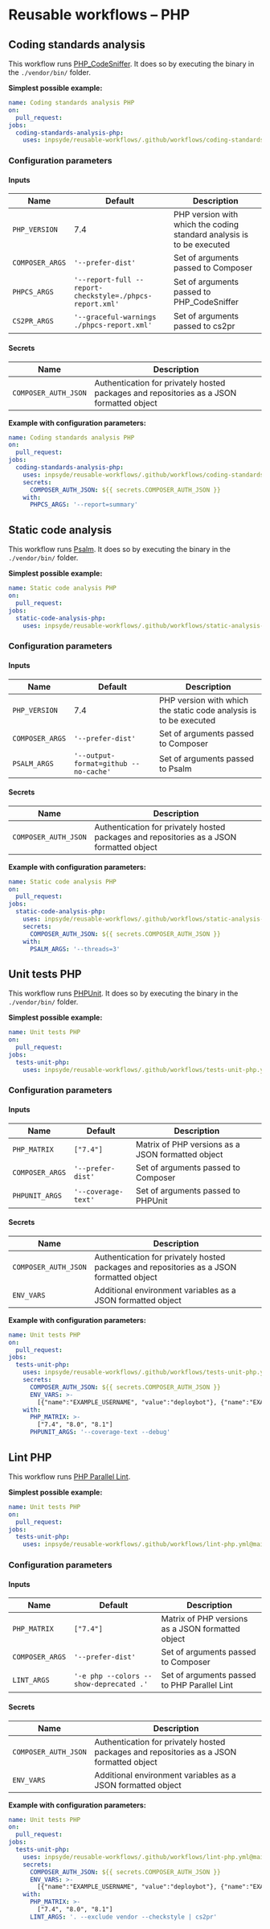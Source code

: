 # Reusable workflows – PHP

## Coding standards analysis

This workflow runs [PHP_CodeSniffer](https://github.com/squizlabs/PHP_CodeSniffer). It does so by
executing the binary in the `./vendor/bin/` folder.

**Simplest possible example:**

```yml
name: Coding standards analysis PHP
on:
  pull_request:
jobs:
  coding-standards-analysis-php:
    uses: inpsyde/reusable-workflows/.github/workflows/coding-standards-php.yml@main
```

### Configuration parameters

#### Inputs

| Name            | Default                                                  | Description                                                           |
|-----------------|----------------------------------------------------------|-----------------------------------------------------------------------|
| `PHP_VERSION`   | 7.4                                                      | PHP version with which the coding standard analysis is to be executed |
| `COMPOSER_ARGS` | `'--prefer-dist'`                                        | Set of arguments passed to Composer                                   |
| `PHPCS_ARGS`    | `'--report-full --report-checkstyle=./phpcs-report.xml'` | Set of arguments passed to PHP_CodeSniffer                            |
| `CS2PR_ARGS`    | `'--graceful-warnings ./phpcs-report.xml'`               | Set of arguments passed to cs2pr                                      |

#### Secrets

| Name                 | Description                                                                              |
|----------------------|------------------------------------------------------------------------------------------|
| `COMPOSER_AUTH_JSON` | Authentication for privately hosted packages and repositories as a JSON formatted object |

**Example with configuration parameters:**

```yml
name: Coding standards analysis PHP
on:
  pull_request:
jobs:
  coding-standards-analysis-php:
    uses: inpsyde/reusable-workflows/.github/workflows/coding-standards-php.yml@main
    secrets:
      COMPOSER_AUTH_JSON: ${{ secrets.COMPOSER_AUTH_JSON }}
    with:
      PHPCS_ARGS: '--report=summary'
```

## Static code analysis

This workflow runs [Psalm](https://psalm.dev/). It does so by executing the binary in
the `./vendor/bin/` folder.

**Simplest possible example:**

```yml
name: Static code analysis PHP
on:
  pull_request:
jobs:
  static-code-analysis-php:
    uses: inpsyde/reusable-workflows/.github/workflows/static-analysis-php.yml@main
```

### Configuration parameters

#### Inputs

| Name            | Default                               | Description                                                       |
|-----------------|---------------------------------------|-------------------------------------------------------------------|
| `PHP_VERSION`   | 7.4                                   | PHP version with which the static code analysis is to be executed |
| `COMPOSER_ARGS` | `'--prefer-dist'`                     | Set of arguments passed to Composer                               |
| `PSALM_ARGS`    | `'--output-format=github --no-cache'` | Set of arguments passed to Psalm                                  |

#### Secrets

| Name                 | Description                                                                              |
|----------------------|------------------------------------------------------------------------------------------|
| `COMPOSER_AUTH_JSON` | Authentication for privately hosted packages and repositories as a JSON formatted object |

**Example with configuration parameters:**

```yml
name: Static code analysis PHP
on:
  pull_request:
jobs:
  static-code-analysis-php:
    uses: inpsyde/reusable-workflows/.github/workflows/static-analysis-php.yml@main
    secrets:
      COMPOSER_AUTH_JSON: ${{ secrets.COMPOSER_AUTH_JSON }}
    with:
      PSALM_ARGS: '--threads=3'
```

## Unit tests PHP

This workflow runs [PHPUnit](https://phpunit.de/). It does so by executing the binary in
the `./vendor/bin/` folder.

**Simplest possible example:**

```yml
name: Unit tests PHP
on:
  pull_request:
jobs:
  tests-unit-php:
    uses: inpsyde/reusable-workflows/.github/workflows/tests-unit-php.yml@main
```

### Configuration parameters

#### Inputs

| Name            | Default             | Description                                       |
|-----------------|---------------------|---------------------------------------------------|
| `PHP_MATRIX`    | `["7.4"]`           | Matrix of PHP versions as a JSON formatted object |
| `COMPOSER_ARGS` | `'--prefer-dist'`   | Set of arguments passed to Composer               |
| `PHPUNIT_ARGS`  | `'--coverage-text'` | Set of arguments passed to PHPUnit                |

#### Secrets

| Name                 | Description                                                                              |
|----------------------|------------------------------------------------------------------------------------------|
| `COMPOSER_AUTH_JSON` | Authentication for privately hosted packages and repositories as a JSON formatted object |
| `ENV_VARS`           | Additional environment variables as a JSON formatted object                              |

**Example with configuration parameters:**

```yml
name: Unit tests PHP
on:
  pull_request:
jobs:
  tests-unit-php:
    uses: inpsyde/reusable-workflows/.github/workflows/tests-unit-php.yml@main
    secrets:
      COMPOSER_AUTH_JSON: ${{ secrets.COMPOSER_AUTH_JSON }}
      ENV_VARS: >-
        [{"name":"EXAMPLE_USERNAME", "value":"deploybot"}, {"name":"EXAMPLE_TOKEN", "value":"${{ secrets.EXAMPLE_TOKEN }}"}]
    with:
      PHP_MATRIX: >-
        ["7.4", "8.0", "8.1"]
      PHPUNIT_ARGS: '--coverage-text --debug'
```

## Lint PHP

This workflow runs [PHP Parallel Lint](https://github.com/php-parallel-lint/PHP-Parallel-Lint). 

**Simplest possible example:**

```yml
name: Unit tests PHP
on:
  pull_request:
jobs:
  tests-unit-php:
    uses: inpsyde/reusable-workflows/.github/workflows/lint-php.yml@main
```

### Configuration parameters

#### Inputs

| Name            | Default                                 | Description                                       |
|-----------------|-----------------------------------------|---------------------------------------------------|
| `PHP_MATRIX`    | `["7.4"]`                               | Matrix of PHP versions as a JSON formatted object |
| `COMPOSER_ARGS` | `'--prefer-dist'`                       | Set of arguments passed to Composer               |
| `LINT_ARGS`     | `'-e php --colors --show-deprecated .'` | Set of arguments passed to PHP Parallel Lint      |

#### Secrets

| Name                 | Description                                                                              |
|----------------------|------------------------------------------------------------------------------------------|
| `COMPOSER_AUTH_JSON` | Authentication for privately hosted packages and repositories as a JSON formatted object |
| `ENV_VARS`           | Additional environment variables as a JSON formatted object                              |

**Example with configuration parameters:**

```yml
name: Unit tests PHP
on:
  pull_request:
jobs:
  tests-unit-php:
    uses: inpsyde/reusable-workflows/.github/workflows/lint-php.yml@main
    secrets:
      COMPOSER_AUTH_JSON: ${{ secrets.COMPOSER_AUTH_JSON }}
      ENV_VARS: >-
        [{"name":"EXAMPLE_USERNAME", "value":"deploybot"}, {"name":"EXAMPLE_TOKEN", "value":"${{ secrets.EXAMPLE_TOKEN }}"}]
    with:
      PHP_MATRIX: >-
        ["7.4", "8.0", "8.1"]
      LINT_ARGS: '. --exclude vendor --checkstyle | cs2pr'
```